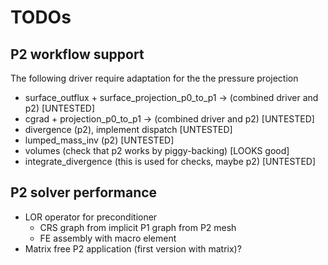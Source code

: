 # TODOs

## P2 workflow support

The following driver require adaptation for the the pressure projection

- surface_outflux + surface_projection_p0_to_p1 -> (combined driver and p2) [UNTESTED]
- cgrad + projection_p0_to_p1 -> (combined driver and p2) [UNTESTED]
- divergence (p2), implement dispatch [UNTESTED]
- lumped_mass_inv (p2)  [UNTESTED]
- volumes (check that p2 works by piggy-backing) [LOOKS good]
- integrate_divergence (this is used for checks, maybe p2)  [UNTESTED]

## P2 solver performance

- LOR operator for preconditioner 
	- CRS graph from implicit P1 graph from P2 mesh
	- FE assembly with macro element
- Matrix free P2 application (first version with matrix)?